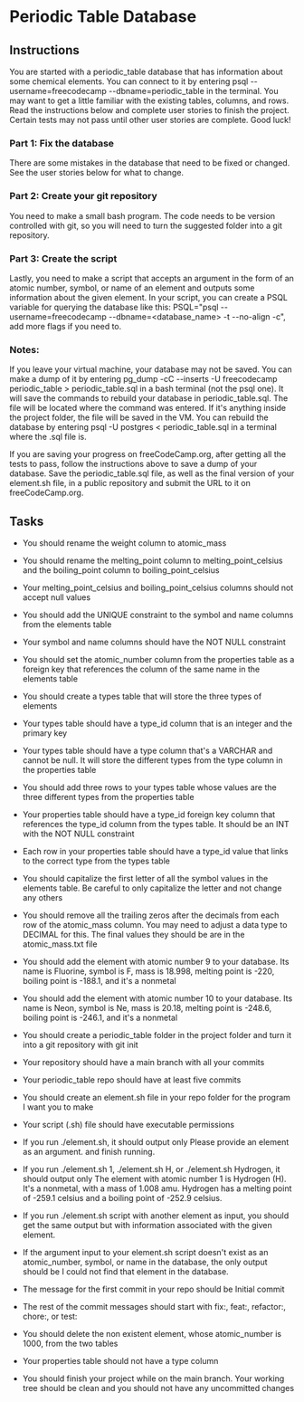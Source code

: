 # Periodic Table Database

## Instructions

You are started with a periodic_table database that has information about some chemical elements. You can connect to it by entering psql --username=freecodecamp --dbname=periodic_table in the terminal. You may want to get a little familiar with the existing tables, columns, and rows. Read the instructions below and complete user stories to finish the project. Certain tests may not pass until other user stories are complete. Good luck!

### Part 1: Fix the database

There are some mistakes in the database that need to be fixed or changed. See the user stories below for what to change.

### Part 2: Create your git repository

You need to make a small bash program. The code needs to be version controlled with git, so you will need to turn the suggested folder into a git repository.

### Part 3: Create the script

Lastly, you need to make a script that accepts an argument in the form of an atomic number, symbol, or name of an element and outputs some information about the given element. In your script, you can create a PSQL variable for querying the database like this: PSQL="psql --username=freecodecamp --dbname=<database_name> -t --no-align -c", add more flags if you need to.

### Notes:

If you leave your virtual machine, your database may not be saved. You can make a dump of it by entering pg_dump -cC --inserts -U freecodecamp periodic_table > periodic_table.sql in a bash terminal (not the psql one). It will save the commands to rebuild your database in periodic_table.sql. The file will be located where the command was entered. If it's anything inside the project folder, the file will be saved in the VM. You can rebuild the database by entering psql -U postgres < periodic_table.sql in a terminal where the .sql file is.

If you are saving your progress on freeCodeCamp.org, after getting all the tests to pass, follow the instructions above to save a dump of your database. Save the periodic_table.sql file, as well as the final version of your element.sh file, in a public repository and submit the URL to it on freeCodeCamp.org.

## Tasks

- You should rename the weight column to atomic_mass

- You should rename the melting_point column to melting_point_celsius and the boiling_point column to boiling_point_celsius

- Your melting_point_celsius and boiling_point_celsius columns should not accept null values

- You should add the UNIQUE constraint to the symbol and name columns from the elements table

- Your symbol and name columns should have the NOT NULL constraint

- You should set the atomic_number column from the properties table as a foreign key that references the column of the same name in the elements table

- You should create a types table that will store the three types of elements

- Your types table should have a type_id column that is an integer and the primary key

- Your types table should have a type column that's a VARCHAR and cannot be null. It will store the different types from the type column in the properties table

- You should add three rows to your types table whose values are the three different types from the properties table

- Your properties table should have a type_id foreign key column that references the type_id column from the types table. It should be an INT with the NOT NULL constraint

- Each row in your properties table should have a type_id value that links to the correct type from the types table

- You should capitalize the first letter of all the symbol values in the elements table. Be careful to only capitalize the letter and not change any others

- You should remove all the trailing zeros after the decimals from each row of the atomic_mass column. You may need to adjust a data type to DECIMAL for this. The final values they should be are in the atomic_mass.txt file

- You should add the element with atomic number 9 to your database. Its name is Fluorine, symbol is F, mass is 18.998, melting point is -220, boiling point is -188.1, and it's a nonmetal

- You should add the element with atomic number 10 to your database. Its name is Neon, symbol is Ne, mass is 20.18, melting point is -248.6, boiling point is -246.1, and it's a nonmetal

- You should create a periodic_table folder in the project folder and turn it into a git repository with git init

- Your repository should have a main branch with all your commits

- Your periodic_table repo should have at least five commits

- You should create an element.sh file in your repo folder for the program I want you to make

- Your script (.sh) file should have executable permissions

- If you run ./element.sh, it should output only Please provide an element as an argument. and finish running.

- If you run ./element.sh 1, ./element.sh H, or ./element.sh Hydrogen, it should output only The element with atomic number 1 is Hydrogen (H). It's a nonmetal, with a mass of 1.008 amu. Hydrogen has a melting point of -259.1 celsius and a boiling point of -252.9 celsius.

- If you run ./element.sh script with another element as input, you should get the same output but with information associated with the given element.

- If the argument input to your element.sh script doesn't exist as an atomic_number, symbol, or name in the database, the only output should be I could not find that element in the database.

- The message for the first commit in your repo should be Initial commit

- The rest of the commit messages should start with fix:, feat:, refactor:, chore:, or test:

- You should delete the non existent element, whose atomic_number is 1000, from the two tables

- Your properties table should not have a type column

- You should finish your project while on the main branch. Your working tree should be clean and you should not have any uncommitted changes
